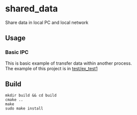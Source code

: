 # shared_data

Share data in local PC and local network

## Usage

### Basic IPC

This is basic example of transfer data within another process.  
The example of this project is in [test/ex_test1](test/ex_test1)

## Build

```
mkdir build && cd build
cmake ..
make
sudo make install
```
